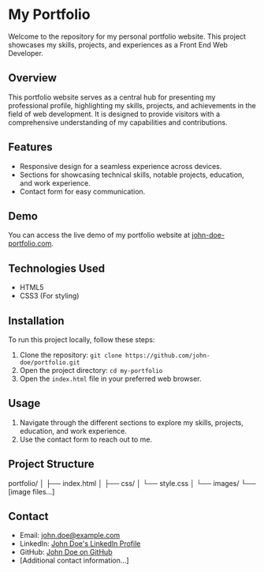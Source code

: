 # My Portfolio
Welcome to the repository for my personal portfolio website. This project showcases my skills, projects, and experiences as a Front End Web Developer.

## Overview

This portfolio website serves as a central hub for presenting my professional profile, highlighting my skills, projects, and achievements in the field of web development. It is designed to provide visitors with a comprehensive understanding of my capabilities and contributions.

## Features

- Responsive design for a seamless experience across devices.
- Sections for showcasing technical skills, notable projects, education, and work experience.
- Contact form for easy communication.

## Demo

You can access the live demo of my portfolio website at [john-doe-portfolio.com](https://john-doe-portfolio.com).

## Technologies Used

- HTML5
- CSS3 (For styling)

## Installation

To run this project locally, follow these steps:

1. Clone the repository: `git clone https://github.com/john-doe/portfolio.git`
2. Open the project directory: `cd my-portfolio`
3. Open the `index.html` file in your preferred web browser.

## Usage

1. Navigate through the different sections to explore my skills, projects, education, and work experience.
2. Use the contact form to reach out to me.

## Project Structure
portfolio/
│
├── index.html
│
├── css/
│ └── style.css
│
└── images/
  └── [image files...]


## Contact

- Email: [john.doe@example.com](mailto:john.doe@example.com)
- LinkedIn: [John Doe's LinkedIn Profile](https://www.linkedin.com/in/john-doe/)
- GitHub: [John Doe on GitHub](https://github.com/john-doe)
- [Additional contact information...]
